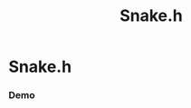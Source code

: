 ﻿---
title: Snake.h
---

<style>
    text {font-family: sans-serif; font-size: 2em; fill: silver; alignment-baseline: middle; text-anchor: middle}
    text.small {font-size: 0.8em; fill: darkgray}
    svg {margin: 0 auto; display: block}
</style>

# Snake.h

### Demo

<svg id="demo" width="100%" height="128"></svg>

<script type="module">
    import Display from "./display.js";
    import Snake from "./snake.js";

    const config = {};

    const params = new URLSearchParams(window.location.search);
    if (params.has('hideDP')) config.showDP = false;
    if (params.has('hideDots')) config.showDots = false;
    if (params.has('debug')) config.showText = true;
    if (params.has('digits')) config.digitsCount = parseInt(params.get('digits'));

    window.display = new Display('#demo', config);
    window.snake = new Snake(display, display.digitsCount);

    snake.start();
    window.timerId = setInterval(() => snake.tick(), 50);
</script>
<script nomodule>
    document.write('Please, use browser that supports JS modules');
</script>